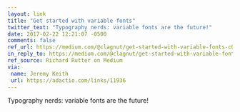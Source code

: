 ```yaml
---
layout: link
title: "Get started with variable fonts"
twitter_text: "Typography nerds: variable fonts are the future!"
date: 2017-02-22 12:21:07 -0500
comments: false
ref_url: https://medium.com/@clagnut/get-started-with-variable-fonts-c055fd73ecd7
in_reply_to: https://medium.com/@clagnut/get-started-with-variable-fonts-c055fd73ecd7
ref_source: Richard Rutter on Medium
via:
 name: Jeremy Keith
 url: https://adactio.com/links/11936
---
```


Typography nerds: variable fonts are the future!